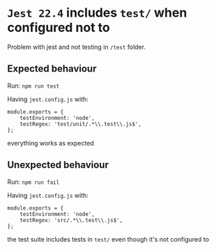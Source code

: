 # `Jest 22.4` includes `test/` when configured not to

Problem with jest and not testing in `/test` folder.

## Expected behaviour

Run: `npm run test`

Having `jest.config.js` with:

```
module.exports = {
	testEnvironment: 'node',
    testRegex: 'test/unit/.*\\.test\\.js$',
};
```

everything works as expected


## Unexpected behaviour

Run: `npm run fail`

Having `jest.config.js` with:

```
module.exports = {
	testEnvironment: 'node',
    testRegex: 'src/.*\\.test\\.js$',
};
```

the test suite includes tests in `test/` even though it's not configured to
